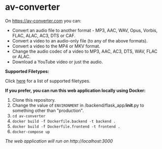 # av-converter

On https://av-converter.com you can:

- Convert an audio file to another format - MP3, AAC, WAV, Opus, Vorbis, FLAC, ALAC, AC3, DTS or CAF.
- Convert a video to an audio-only file (to any of the above formats).
- Convert a video to the MP4 or MKV format.
- Change the audio codec of a video to MP3, AAC, AC3, DTS, WAV, FLAC or ALAC.
- Download a YouTube video or just the audio.

**Supported Filetypes:**

Click [here](https://av-converter.com/filetypes) for a list of supported filetypes.

**If you prefer, you can run this web application locally using Docker:**

1. Clone this repository.
2. Change the value of `ENVIRONMENT` in /backend/flask_app/**init**.py to something other than "production".
3. `cd av-converter`
4. `docker build -f Dockerfile.backend -t backend .`
5. `docker build -f Dockerfile.frontend -t frontend .`
6. `docker-compose up`

_The web application will run on http://localhost:3000_
